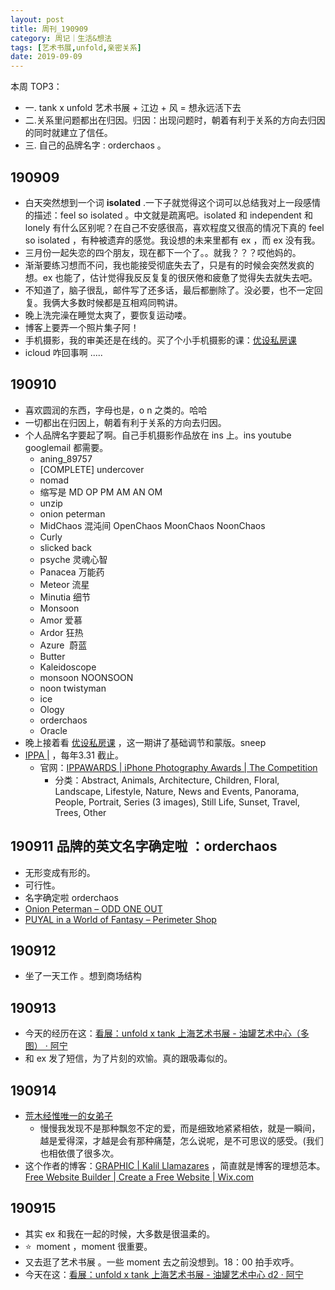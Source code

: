 ```yaml
---
layout: post
title: 周刊_190909
category: 周记｜生活&想法
tags: [艺术书展,unfold,亲密关系]
date: 2019-09-09
---
```


本周 TOP3：
- 一. tank x unfold 艺术书展 + 江边 + 风 = 想永远活下去
- 二.关系里问题都出在归因。归因：出现问题时，朝着有利于关系的方向去归因的同时就建立了信任。
- 三. 自己的品牌名字 : orderchaos 。


##  190909
  - 白天突然想到一个词 **isolated** .一下子就觉得这个词可以总结我对上一段感情的描述：feel so isolated 。中文就是疏离吧。isolated 和 independent 和 lonely 有什么区别呢？在自己不安感很高，喜欢程度又很高的情况下真的 feel so isolated ，有种被遗弃的感觉。我设想的未来里都有 ex ，而 ex 没有我。
  - 三月份一起失恋的四个朋友，现在都下一个了。。就我？？？哎他妈的。
  - 渐渐要练习想而不问，我也能接受彻底失去了，只是有的时候会突然发疯的想。ex 也能了，估计觉得我反反复复的很厌倦和疲惫了觉得失去就失去吧。
  - 不知道了，脑子很乱，邮件写了还多话，最后都删除了。没必要，也不一定回复。我俩大多数时候都是互相鸡同鸭讲。
  - 晚上洗完澡在睡觉太爽了，要恢复运动喽。
  - 博客上要弄一个照片集子阿！
  - 手机摄影，我的审美还是在线的。买了个小手机摄影的课：[优设私房课](https://pro.uisdc.com/detail/v_5d42c1e77d2d1_MZJpwRyb/3)
  - icloud 咋回事啊 .....
  
##  190910
  - 喜欢圆润的东西，字母也是，o  n 之类的。哈哈
  - 一切都出在归因上，朝着有利于关系的方向去归因。
  - 个人品牌名字要起了啊。自己手机摄影作品放在 ins 上。ins youtube googlemail 都需要。
    - aning_89757
    - [COMPLETE] undercover
    - nomad
    - 缩写是 MD OP PM AM  AN   OM 
    - unzip
    - onion peterman
    - MidChaos 混沌间 OpenChaos MoonChaos NoonChaos
    - Curly
    - slicked back
    - psyche 灵魂心智
    - Panacea 万能药
    - Meteor 流星
    - Minutia 细节
    - Monsoon
    - Amor 爱慕
    - Ardor 狂热
    - Azure  蔚蓝
    - Butter
    - Kaleidoscope
    - monsoon NOONSOON
    - noon twistyman 
    - ice 
    - Ology
    - orderchaos
    - Oracle
  - 晚上接着看 [优设私房课](https://pro.uisdc.com/detail/v_5d42f2e1858a5_iaZbRNEB/3) ，这一期讲了基础调节和蒙版。sneep
  - [IPPA |](https://www.ippa.net/) ，每年3.31 截止。
    - 官网：[IPPAWARDS | iPhone Photography Awards | The Competition](https://www.ippawards.com/the-competition/)
      - 分类：Abstract, Animals, Architecture, Children, Floral, Landscape, Lifestyle, Nature, News and Events, Panorama, People, Portrait, Series (3 images), Still Life, Sunset, Travel, Trees, Other
      
## 190911 品牌的英文名字确定啦 ：orderchaos
  - 无形变成有形的。
  - 可行性。
  - 名字确定啦 orderchaos
  - [Onion Peterman – ODD ONE OUT](https://oddoneout.hk/collections/onion-peterman?page=1)
  - [PUYAL in a World of Fantasy – Perimeter Shop](https://shop.perimeterbooks.com/collections/small-press/products/puyal-in-a-world-of-fantasy)
  
## 190912 
  - 坐了一天工作 。想到商场结构
  
##  190913 
- 今天的经历在这：[看展：unfold x tank 上海艺术书展 - 油罐艺术中心（多图） · 阿宁](http://www.huyuning.com/%E4%B8%8D%E7%9F%A5%E9%81%93%E6%80%8E%E4%B9%88%E5%B0%B1%E6%AD%A3%E5%9C%A8%E5%92%8C%E6%B8%B4%E6%9C%9B%20%7C%20%E7%94%9F%E6%B4%BB/2019/09/13/unfoldxtankabfsh/)
- 和 ex 发了短信，为了片刻的欢愉。真的跟吸毒似的。
  
## 190914
  - [荒木经惟唯一的女弟子](https://www.douban.com/note/701027120/)
    - 慢慢我发现不是那种飘忽不定的爱，而是细致地紧紧相依，就是一瞬间，越是爱得深，才越是会有那种痛楚，怎么说呢，是不可思议的感受。(我们也相依偎了很多次。
  - 这个作者的博客：[GRAPHIC | Kalil Llamazares](https://www.kllamazares.com/graphic) ，简直就是博客的理想范本。[Free Website Builder | Create a Free Website | Wix.com](https://www.wix.com/)
  
## 190915
  - 其实 ex 和我在一起的时候，大多数是很温柔的。
  - ⭐️  moment ，moment 很重要。
  - 又去逛了艺术书展 。一些 moment 去之前没想到。18：00 拍手欢呼。
  - 今天在这：[看展：unfold x tank 上海艺术书展 - 油罐艺术中心 d2 · 阿宁](http://www.huyuning.com/%E4%B8%8D%E7%9F%A5%E9%81%93%E6%80%8E%E4%B9%88%E5%B0%B1%E6%AD%A3%E5%9C%A8%E5%92%8C%E6%B8%B4%E6%9C%9B%20%7C%20%E7%94%9F%E6%B4%BB/2019/09/15/unfoldxtank-abfsh-d2/)
